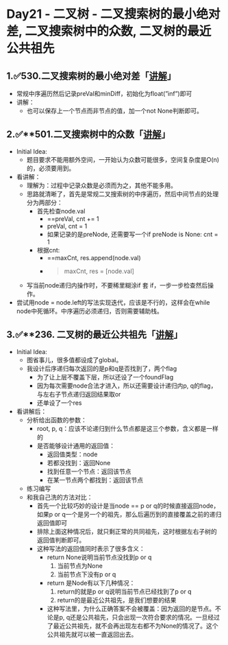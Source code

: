 # Day21 - 二叉树 - 二叉搜索树的最小绝对差, 二叉搜索树中的众数, 二叉树的最近公共祖先

## 1.✅530.二叉搜索树的最小绝对差「[讲解](https://programmercarl.com/0530.%E4%BA%8C%E5%8F%89%E6%90%9C%E7%B4%A2%E6%A0%91%E7%9A%84%E6%9C%80%E5%B0%8F%E7%BB%9D%E5%AF%B9%E5%B7%AE.html)」

- 常规中序遍历然后记录preVal和minDiff，初始化为float(”inf”)即可
- 讲解：
    - 也可以保存上一个节点而非节点的值，加一个not None判断即可。

## 2.✅****501.二叉搜索树中的众数「[讲解](https://programmercarl.com/0501.%E4%BA%8C%E5%8F%89%E6%90%9C%E7%B4%A2%E6%A0%91%E4%B8%AD%E7%9A%84%E4%BC%97%E6%95%B0.html)」**

- Initial Idea:
    - 题目要求不能用额外空间，一开始认为众数可能很多，空间复杂度是O(n)的，必须要用到。
- 看讲解：
    - 理解为：过程中记录众数是必须而为之，其他不能多用。
    - 思路就清晰了，首先是常规二叉搜索树的中序遍历，然后中间节点的处理分为两部分：
        - 首先检查node.val
            - ==preVal, cnt += 1
            - preVal, cnt = 1
            - 如果记录的是preNode, 还需要写一个if preNode is None: cnt = 1
        - 根据cnt:
            - ==maxCnt, res.append(node.val)
            - >maxCnt, res = [node.val]
    - 写当前node递归内操作时，不要稀里糊涂if 套 if，一步一步检查然后操作。
- 尝试用node = node.left的写法实现迭代，应该是不行的，这样会在while node中死循环。中序遍历必须递归，否则需要辅助栈。

## 3.✅****236. 二叉树的最近公共祖先「[讲解](https://programmercarl.com/0236.%E4%BA%8C%E5%8F%89%E6%A0%91%E7%9A%84%E6%9C%80%E8%BF%91%E5%85%AC%E5%85%B1%E7%A5%96%E5%85%88.html)」**

- Initial Idea:
    - 图省事儿，很多值都设成了global。
    - 我设计后序递归每次返回的是p和q是否找到了，两个flag
        - 为了让上层不覆盖下层，所以还设了一个foundFlag
        - 因为每次需要node合法才进入，所以还需要设计递归内p, q的flag，与左右子节点递归返回结果取or
        - 还单设了一个res
- 看讲解后：
    - 分析给出函数的参数：
        - root, p, q：应该不论递归到什么节点都是这三个参数，含义都是一样的
        - 是否能够设计通用的返回值：
            - 返回值类型：node
            - 若都没找到：返回None
            - 找到任意一个节点：返回该节点
            - 在某一节点两个都找到：返回该节点
    - 练习编写
    - 和我自己洗的方法对比：
        - 首先一个比较巧妙的设计是当node == p or q的时候直接返回node，如果p or q一个是另一个的祖先，那么后遍历到的直接覆盖之前的递归返回值即可
        - 排除上面这种情况后，就只剩正常的共同祖先，这时根据左右子树的返回值判断即可。
        - 这种写法的返回值同时表示了很多含义：
            - return None说明当前节点没找到p or q
                1. 当前节点为None
                2. 当前节点下没有p or q
            - return 是Node有以下几种情况：
                1. return的就是p or q说明当前节点已经找到了p or q
                2. return的是最近公共祖先，是我们想要的结果
            - 这种写法里，为什么正确答案不会被覆盖：因为返回的是节点。不论是p, q还是公共祖先，只会出现一次符合要求的情况。一旦经过了最近公共祖先，就不会再出现左右都不为None的情况了。这个公共祖先就可以被一直返回出去。